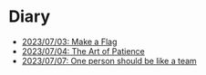 # Diary

- [2023/07/03: Make a Flag](flag.md)
- [2023/07/04: The Art of Patience](the_art_of_patience.md)
- [2023/07/07: One person should be like a team](one_person_like_a_team.md)
